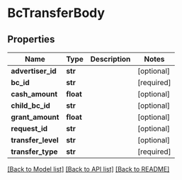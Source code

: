 # BcTransferBody

## Properties
Name | Type | Description | Notes
------------ | ------------- | ------------- | -------------
**advertiser_id** | **str** |  | [optional] 
**bc_id** | **str** |  | [required] 
**cash_amount** | **float** |  | [optional] 
**child_bc_id** | **str** |  | [optional] 
**grant_amount** | **float** |  | [optional] 
**request_id** | **str** |  | [optional] 
**transfer_level** | **str** |  | [optional] 
**transfer_type** | **str** |  | [required] 

[[Back to Model list]](../README.md#documentation-for-models) [[Back to API list]](../README.md#documentation-for-api-endpoints) [[Back to README]](../README.md)

